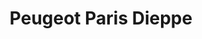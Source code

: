---
title: "Peugeot Paris Dieppe"
url: /montigny-les-cormeilles/peugeot-paris-dieppe/
shop: réparation de voitures
---